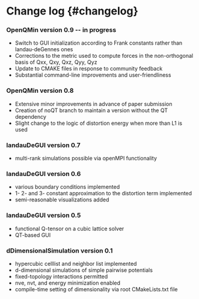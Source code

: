 # Change log {#changelog}

### OpenQMin version 0.9 -- in progress

* Switch to GUI initialization according to Frank constants rather than landau-deGennes ones
* Corrections to the metric used to compute forces in the non-orthogonal basis of Qxx, Qxy, Qxz, Qyy, Qyz
* Update to CMAKE files in response to community feedback
* Substantial command-line improvements and user-friendliness

### OpenQMin version 0.8

* Extensive minor improvements in advance of paper submission
* Creation of noQT branch to maintain a version without the QT dependency
* Slight change to the logic of distortion energy when more than L1 is used

### landauDeGUI version 0.7

* multi-rank simulations possible via openMPI functionality

### landauDeGUI version 0.6
* various boundary conditions implemented
* 1- 2- and 3- constant approximation to the distortion term implemented
* semi-reasonable visualizations added


### landauDeGUI version 0.5

* functional Q-tensor on a cubic lattice solver
* QT-based GUI

### dDimensionalSimulation version 0.1

* hypercubic celllist and neighbor list implemented
* d-dimensional simulations of simple pairwise potentials
* fixed-topology interactions permitted
* nve, nvt, and energy minimization enabled
* compile-time setting of dimensionality via root CMakeLists.txt file
